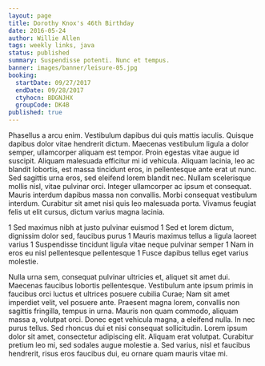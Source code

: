 ```yaml
---
layout: page
title: Dorothy Knox's 46th Birthday
date: 2016-05-24
author: Willie Allen
tags: weekly links, java
status: published
summary: Suspendisse potenti. Nunc et tempus.
banner: images/banner/leisure-05.jpg
booking:
  startDate: 09/27/2017
  endDate: 09/28/2017
  ctyhocn: BDGNJHX
  groupCode: DK4B
published: true
---
```

Phasellus a arcu enim. Vestibulum dapibus dui quis mattis iaculis. Quisque dapibus dolor vitae hendrerit dictum. Maecenas vestibulum ligula a dolor semper, ullamcorper aliquam est tempor. Proin egestas vitae augue id suscipit. Aliquam malesuada efficitur mi id vehicula. Aliquam lacinia, leo ac blandit lobortis, est massa tincidunt eros, in pellentesque ante erat ut nunc. Sed sagittis urna eros, sed eleifend lorem blandit nec. Nullam scelerisque mollis nisl, vitae pulvinar orci. Integer ullamcorper ac ipsum et consequat. Mauris interdum dapibus massa non convallis. Morbi consequat vestibulum interdum. Curabitur sit amet nisi quis leo malesuada porta. Vivamus feugiat felis ut elit cursus, dictum varius magna lacinia.

1 Sed maximus nibh at justo pulvinar euismod
1 Sed et lorem dictum, dignissim dolor sed, faucibus purus
1 Mauris maximus tellus a ligula laoreet varius
1 Suspendisse tincidunt ligula vitae neque pulvinar semper
1 Nam in eros eu nisl pellentesque pellentesque
1 Fusce dapibus tellus eget varius molestie.

Nulla urna sem, consequat pulvinar ultricies et, aliquet sit amet dui. Maecenas faucibus lobortis pellentesque. Vestibulum ante ipsum primis in faucibus orci luctus et ultrices posuere cubilia Curae; Nam sit amet imperdiet velit, vel posuere ante. Praesent magna lorem, convallis non sagittis fringilla, tempus in urna. Mauris non quam commodo, aliquam massa a, volutpat orci. Donec eget vehicula magna, a eleifend nulla. In nec purus tellus. Sed rhoncus dui et nisi consequat sollicitudin. Lorem ipsum dolor sit amet, consectetur adipiscing elit. Aliquam erat volutpat. Curabitur pretium leo mi, sed sodales augue molestie a. Sed varius, nisl et faucibus hendrerit, risus eros faucibus dui, eu ornare quam mauris vitae mi.
